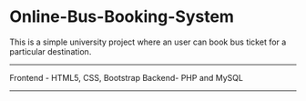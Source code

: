 # Online-Bus-Booking-System

This is a simple university project where an user can book bus ticket for a particular destination.

----------------------------------
Frontend - HTML5, CSS, Bootstrap
Backend- PHP and MySQL

_____________________________________________
